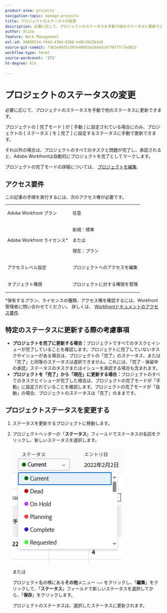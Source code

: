 ```yaml
---
product-area: projects
navigation-topic: manage-projects
title: プロジェクトのステータスの変更
description: 必要に応じて、プロジェクトのステータスを手動で他のステータスに更新できます。 プロジェクトの [ 完了モード ] が [ 手動 ] に設定されている場合にのみ、プロジェクトの [ ステータス ] を [ 完了 ] に設定するステータスに手動で更新できます。
author: Alina
feature: Work Management
exl-id: 80098514-fd44-436d-836b-bd9c1b52b3a9
source-git-commit: 7363e86f5c507e40955e16843c6776777c7ad823
workflow-type: tm+mt
source-wordcount: '372'
ht-degree: 61%

---
```


# プロジェクトのステータスの変更

<!--Audited: 02/2024-->

必要に応じて、プロジェクトのステータスを手動で他のステータスに更新できます。

プロジェクトの [ 完了モード ] が [ 手動 ] に設定されている場合にのみ、プロジェクトの [ ステータス ] を [ 完了 ] に設定するステータスに手動で更新できます。

それ以外の場合は、プロジェクトのすべてのタスクと問題が完了し、承認されると、Adobe Workfrontは自動的にプロジェクトを完了としてマークします。

プロジェクトの完了モードの詳細については、 [プロジェクトを編集](/help/quicksilver/manage-work/projects/manage-projects/edit-projects.md).

## アクセス要件

この記事の手順を実行するには、次のアクセス権が必要です。

<table style="table-layout:auto"> 
 <col> 
 <col> 
 <tbody> 
  <tr> 
   <td role="rowheader">Adobe Workfront プラン</td> 
   <td> <p>任意</p> </td> 
  </tr> 
  <tr> 
   <td role="rowheader">Adobe Workfront ライセンス*</td> 
   <td> <p>新規：標準 </p> 
   または
   <p>現在：プラン </p>
   </td> 
  </tr> 
  <tr> 
   <td role="rowheader">アクセスレベル設定</td> 
   <td> <p>プロジェクトへのアクセスを編集</p> </td> 
  </tr> 
  <tr> 
   <td role="rowheader">オブジェクト権限</td> 
   <td> <p>プロジェクトに対する権限を管理</p> </td> 
  </tr> 
 </tbody> 
</table>

&#42;保有するプラン、ライセンスの種類、アクセス権を確認するには、Workfront管理者に問い合わせてください。 詳しくは、 [Workfrontドキュメントのアクセス要件](/help/quicksilver/administration-and-setup/add-users/access-levels-and-object-permissions/access-level-requirements-in-documentation.md).

## 特定のステータスに更新する際の考慮事項

* **プロジェクトを完了に更新する場合：**&#x200B;プロジェクトですべてのタスクとイシューが完了していることを確認します。プロジェクトに完了していないタスクやイシューがある場合は、プロジェクトの「完了」のステータス、または「完了」と同等のステータスは選択できません。これには、「完了 - 保留中の承認」ステータスのタスクまたはイシューを承認する場合も含まれます。
* **プロジェクトを「完了」から「現在」に更新する場合：**&#x200B;プロジェクトのすべてのタスクとイシューが完了した場合は、プロジェクトの完了モードが「手動」に設定されていることを確認します。プロジェクトの完了モードが「自動」の場合、プロジェクトのステータスは「完了」のままです。

## プロジェクトステータスを変更する

1. ステータスを更新するプロジェクトに移動します。
1. プロジェクトヘッダーの「**ステータス**」フィールドでステータスの名前をクリックし、新しいステータスを選択します。

   ![](assets/change-project-status-in-header-drop-down-nwe-350x371.png)

   または

   プロジェクト名の横にある&#x200B;**その他**&#x200B;メニュー ![](assets/qs-more-menu.png) をクリックし、「**編集**」をクリックして、「**ステータス**」フィールドで新しいステータスを選択してから、「**保存**」をクリックします。

   プロジェクトのステータスは、選択したステータスに更新されます。
